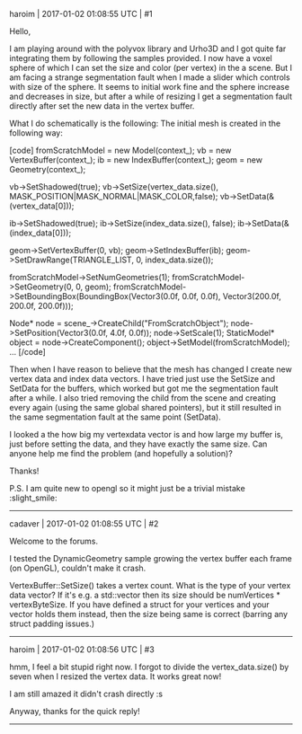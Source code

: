 haroim | 2017-01-02 01:08:55 UTC | #1

Hello,

I am playing around with the polyvox library and Urho3D and I got quite far integrating them by following the samples provided. I now have a voxel sphere of which I can set the size and color (per vertex) in the a scene. But I am facing a strange segmentation fault when I made a slider which controls with size of the sphere. It seems to initial work fine and the sphere increase and decreases in size, but after a while of resizing I get a segmentation fault directly after set the new data in the vertex buffer. 

What I do schematically is the following:
The initial mesh is created in the following way:

[code]
fromScratchModel = new Model(context_);
vb = new VertexBuffer(context_);
ib = new IndexBuffer(context_);
geom = new Geometry(context_);

vb->SetShadowed(true);
vb->SetSize(vertex_data.size(), MASK_POSITION|MASK_NORMAL|MASK_COLOR,false);
vb->SetData(&(vertex_data[0]));

ib->SetShadowed(true);
ib->SetSize(index_data.size(), false);
ib->SetData(&(index_data[0]));

geom->SetVertexBuffer(0, vb);
geom->SetIndexBuffer(ib);
geom->SetDrawRange(TRIANGLE_LIST, 0, index_data.size());

fromScratchModel->SetNumGeometries(1);
fromScratchModel->SetGeometry(0, 0, geom);
fromScratchModel->SetBoundingBox(BoundingBox(Vector3(0.0f, 0.0f, 0.0f), Vector3(200.0f, 200.0f, 200.0f)));

Node* node = scene_->CreateChild("FromScratchObject");
node->SetPosition(Vector3(0.0f, 4.0f, 0.0f));
node->SetScale(1);
StaticModel* object = node->CreateComponent<StaticModel>();
object->SetModel(fromScratchModel);
...
[/code]

Then when I have reason to believe that the mesh has changed I create new vertex data and index data vectors. I have tried just use the SetSize and SetData for the buffers, which worked but got me the segmentation fault after a while. I also tried removing the child from the scene and creating every again (using the same global shared pointers), but it still resulted in the same segmentation fault at the same point (SetData).

I looked a the how big my vertexdata vector is and how large my buffer is, just before setting the data, and they have exactly the same size. Can anyone help me find the problem (and hopefully a solution)? 

Thanks!

P.S. I am quite new to opengl so it might just be a trivial mistake :slight_smile:

-------------------------

cadaver | 2017-01-02 01:08:55 UTC | #2

Welcome to the forums.

I tested the DynamicGeometry sample growing the vertex buffer each frame (on OpenGL), couldn't make it crash.

VertexBuffer::SetSize() takes a vertex count. What is the type of your vertex data vector? If it's e.g. a std::vector<unsigned char> then its size should be numVertices * vertexByteSize. If you have defined a struct for your vertices and your vector holds them instead, then the size being same is correct (barring any struct padding issues.)

-------------------------

haroim | 2017-01-02 01:08:56 UTC | #3

hmm, I feel a bit stupid right now. I forgot to divide the vertex_data.size() by seven when I resized the vertex data. It works great now! 

I am still amazed it didn't crash directly :s

Anyway, thanks for the quick reply!

-------------------------

